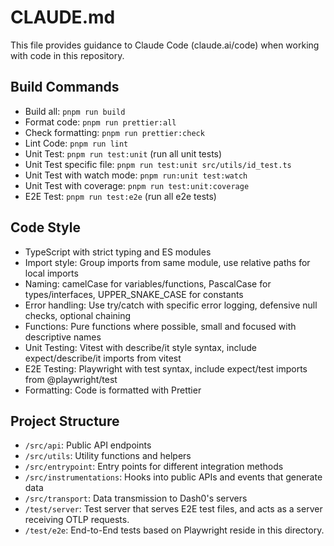 # CLAUDE.md

This file provides guidance to Claude Code (claude.ai/code) when working with code in this repository.

## Build Commands

- Build all: `pnpm run build`
- Format code: `pnpm run prettier:all`
- Check formatting: `pnpm run prettier:check`
- Lint Code: `pnpm run lint`
- Unit Test: `pnpm run test:unit` (run all unit tests)
- Unit Test specific file: `pnpm run test:unit src/utils/id_test.ts`
- Unit Test with watch mode: `pnpm run:unit test:watch`
- Unit Test with coverage: `pnpm run test:unit:coverage`
- E2E Test: `pnpm run test:e2e` (run all e2e tests)

## Code Style

- TypeScript with strict typing and ES modules
- Import style: Group imports from same module, use relative paths for local imports
- Naming: camelCase for variables/functions, PascalCase for types/interfaces, UPPER_SNAKE_CASE for constants
- Error handling: Use try/catch with specific error logging, defensive null checks, optional chaining
- Functions: Pure functions where possible, small and focused with descriptive names
- Unit Testing: Vitest with describe/it style syntax, include expect/describe/it imports from vitest
- E2E Testing: Playwright with test syntax, include expect/test imports from @playwright/test
- Formatting: Code is formatted with Prettier

## Project Structure

- `/src/api`: Public API endpoints
- `/src/utils`: Utility functions and helpers
- `/src/entrypoint`: Entry points for different integration methods
- `/src/instrumentations`: Hooks into public APIs and events that generate data
- `/src/transport`: Data transmission to Dash0's servers
- `/test/server`: Test server that serves E2E test files, and acts as a server receiving OTLP requests.
- `/test/e2e`: End-to-End tests based on Playwright reside in this directory.
